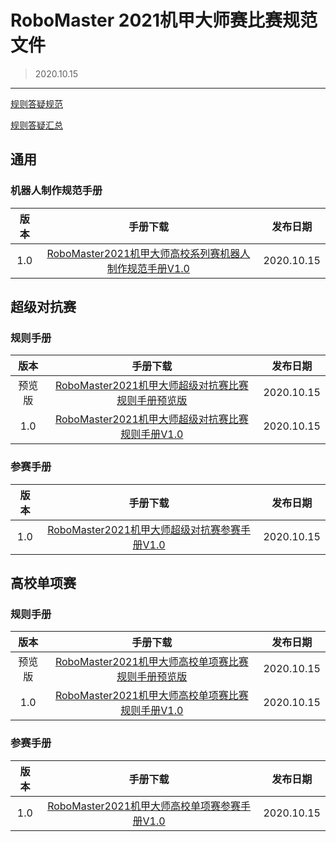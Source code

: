 # RoboMaster 2021机甲大师赛比赛规范文件

> 2020.10.15

---

<a href = "https://bbs.robomaster.com/thread-7094-1-1.html">规则答疑规范</a>

<a href = "https://bbs.robomaster.com/forum.php?mod=viewthread&tid=10965&extra=page%3D1">规则答疑汇总</a>

## 通用

### 机器人制作规范手册

| 版本 | 手册下载 | 发布日期 |
| :---: | :---: | :---: |
| 1.0 | <a href = "https://hitsz-rm.github.io/wiki/#!rules/通用/RoboMaster2021机甲大师超级对抗赛比赛规则手册预览版.pdf">RoboMaster2021机甲大师高校系列赛机器人制作规范手册V1.0</a> | 2020.10.15 |

## 超级对抗赛

### 规则手册

| 版本 | 手册下载 | 发布日期 |
| :---: | :---: | :---: |
| 预览版 | <a href = "[2-1-0.0]">RoboMaster2021机甲大师超级对抗赛比赛规则手册预览版</a> | 2020.10.15 |
| 1.0 | <a href = "[2-1-1.0]">RoboMaster2021机甲大师超级对抗赛比赛规则手册V1.0</a> | 2020.10.15 |

### 参赛手册

| 版本 | 手册下载 | 发布日期 |
| :---: | :---: | :---: |
| 1.0 | <a href = "[2-2-1.0]">RoboMaster2021机甲大师超级对抗赛参赛手册V1.0</a> | 2020.10.15 |

## 高校单项赛

### 规则手册

| 版本 | 手册下载 | 发布日期 |
| :---: | :---: | :---: |
| 预览版 | <a href = "[3-1-0.0]">RoboMaster2021机甲大师高校单项赛比赛规则手册预览版</a> | 2020.10.15 |
| 1.0 | <a href = "[3-1-1.0]">RoboMaster2021机甲大师高校单项赛比赛规则手册V1.0</a> | 2020.10.15 |

### 参赛手册

| 版本 | 手册下载 | 发布日期 |
| :---: | :---: | :---: |
| 1.0 | <a href = "[3-2-1.0]">RoboMaster2021机甲大师高校单项赛参赛手册V1.0</a> | 2020.10.15 |

[^_^]:变量

[1-1-1.0]:https://hitsz-rm.github.io/wiki/#!rules/通用/RoboMaster2021机甲大师超级对抗赛比赛规则手册预览版.pdf

[2-1-0.0]:https://hitsz-rm.github.io/wiki/#!rules/对抗赛/RoboMaster2021机甲大师超级对抗赛比赛规则手册预览版.pdf

[2-1-1.0]:https://hitsz-rm.github.io/wiki/#!rules/对抗赛/RoboMaster2021机甲大师超级对抗赛比赛规则手册V1.0.pdf

[2-2-1.0]:https://hitsz-rm.github.io/wiki/#!rules/对抗赛/RoboMaster2021机甲大师超级对抗赛参赛手册V1.0.pdf

[3-1-0.0]:https://hitsz-rm.github.io/wiki/#!rules/单项赛/RoboMaster2021机甲大师高校单项赛比赛规则手册预览版.pdf

[3-1-1.0]:https://hitsz-rm.github.io/wiki/#!rules/单项赛/RoboMaster2021机甲大师高校单项赛比赛规则手册V1.0.pdf

[3-2-1.0]:https://hitsz-rm.github.io/wiki/#!rules/单项赛/RoboMaster2021机甲大师高校单项赛参赛手册V1.0.pdf
